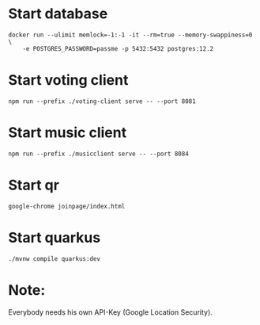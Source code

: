 # Start database
```
docker run --ulimit memlock=-1:-1 -it --rm=true --memory-swappiness=0 \
    -e POSTGRES_PASSWORD=passme -p 5432:5432 postgres:12.2
```

# Start voting client
```
npm run --prefix ./voting-client serve -- --port 8081
```

# Start music client
```
npm run --prefix ./musicclient serve -- --port 8084
```

# Start qr
```
google-chrome joinpage/index.html
```

# Start quarkus
```
./mvnw compile quarkus:dev
```

# Note: 
Everybody needs his own API-Key (Google Location Security).
